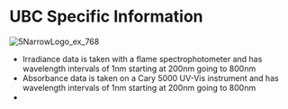 # UBC Specific Information 
![5NarrowLogo_ex_768](https://github.com/user-attachments/assets/758f6e64-dc34-43d0-bd74-107bf7f28224)

- Irradiance data is taken with a flame spectrophotometer and has wavelength intervals of 1nm starting at 200nm going to 800nm 
- Absorbance data is taken on a Cary 5000 UV-Vis instrument and has wavelength intervals of 1nm starting at 200nm going to 800nm
- 
